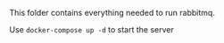 This folder contains everything needed to run rabbitmq.

Use `docker-compose up -d` to start the server

